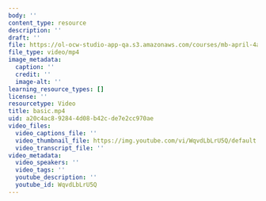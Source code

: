 ```yaml
---
body: ''
content_type: resource
description: ''
draft: ''
file: https://ol-ocw-studio-app-qa.s3.amazonaws.com/courses/mb-april-4a/basic_360p_16_9.mp4
file_type: video/mp4
image_metadata:
  caption: ''
  credit: ''
  image-alt: ''
learning_resource_types: []
license: ''
resourcetype: Video
title: basic.mp4
uid: a20c4ac8-9284-4d08-b42c-de7e2cc970ae
video_files:
  video_captions_file: ''
  video_thumbnail_file: https://img.youtube.com/vi/WqvdLbLrU5Q/default.jpg
  video_transcript_file: ''
video_metadata:
  video_speakers: ''
  video_tags: ''
  youtube_description: ''
  youtube_id: WqvdLbLrU5Q
---
```

